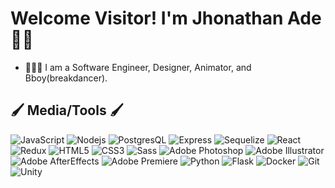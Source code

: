 <h1> Welcome Visitor! I'm Jhonathan Ade 👋🏾 </h1>

<!-- - 🎮 I'm currently learning game development using JavaScript and C# (with Unity). -->
- 👨🏾‍💻 I am a Software Engineer, Designer, Animator, and Bboy(breakdancer).


<h2> 🖌 Media/Tools 🖌 </h2>

![JavaScript](https://img.shields.io/badge/-JavaScript-blue?style=flat&logo=javascript)
![Nodejs](https://img.shields.io/badge/-Nodejs-blue?style=flat&logo=Node.js&logoColor=white)
![PostgresQL](https://img.shields.io/badge/-PostgreSQL-blue?style=flat&logo=postgresql)
![Express](https://img.shields.io/badge/-Express-blue?style=flat&logo=express)
![Sequelize](https://img.shields.io/badge/-Sequelize-blue?style=flat&logo=sequelize)
![React](https://img.shields.io/badge/-React-blue?style=flat&logo=react)
![Redux](https://img.shields.io/badge/-Redux-blue?style=flat&logo=redux)
![HTML5](https://img.shields.io/badge/-HTML5-green?style=flat&logo=html5&logoColor=white)
![CSS3](https://img.shields.io/badge/-CSS3-green?style=flat&logo=css3)
![Sass](https://img.shields.io/badge/-Sass-green?style=flat&logo=sass)
![Adobe Photoshop](https://img.shields.io/badge/-Photoshop-darkblue?style=flat&logo=adobe)
![Adobe Illustrator](https://img.shields.io/badge/-Illustrator-goldenrod?style=flat&logo=adobe)
![Adobe AfterEffects](https://img.shields.io/badge/-AfterEffects-blueviolet?style=flat&logo=adobe)
![Adobe Premiere](https://img.shields.io/badge/-Premiere-violet?style=flat&logo=adobe)
![Python](https://img.shields.io/badge/-Python-red?style=flat&logo=python&logoColor=white)
![Flask](https://img.shields.io/badge/-Flask-red?style=flat&logo=flask)
![Docker](https://img.shields.io/badge/-Docker-black?style=flat&logo=docker)
![Git](https://img.shields.io/badge/-Git-black?style=flat&logo=git)
![Unity](https://img.shields.io/badge/-Unity-black?style=flat&logo=unity)


<!--
**JhonathanAde/JhonathanAde** is a ✨ _special_ ✨ repository because its `README.md` (this file) appears on your GitHub profile.

Here are some ideas to get you started:

- 🔭 I’m currently working on ...
- 🌱 I’m currently learning ...
- 👯 I’m looking to collaborate on ...
- 🤔 I’m looking for help with ...
- 💬 Ask me about ...
- 📫 How to reach me: ...
- 😄 Pronouns: ...
- ⚡ Fun fact: ...
-->
